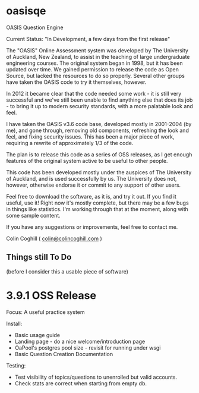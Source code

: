 oasisqe
=======

OASIS Question Engine

Current Status:  "In Development, a few days from the first release"

The "OASIS" Online Assessment system was developed by The University of Auckland, New Zealand, to assist
in the teaching of large undergraduate engineering courses. The original system began in 1998, but it
has been updated over time. We gained permission to release the code as Open Source, but lacked the
resources to do so properly. Several other groups have taken the OASIS code to try it themselves,
however.

In 2012 it became clear that the code needed some work - it is still very successful and we've still
been unable to find anything else that does its job - to bring it up to modern security standards, with
a more palatable look and feel.

I have taken the OASIS v3.6 code base, developed mostly in 2001-2004 (by me), and gone through, removing old
components, refreshing the look and feel, and fixing security issues. This has been a major piece
of work, requiring a rewrite of approximately 1/3 of the code.

The plan is to release this code as a series of OSS releases, as I get enough features of the original
system active to be useful to other people.

This code has been developed mostly under the auspices of The University of Auckland, and is used
successfully by us. The University does not, however, otherwise endorse it or commit to any support
of other users.

Feel free to download the software, as it is, and try it out. If you find it useful, use it!
Right now it's mostly complete, but there may be a few bugs in things like statistics. I'm
working through that at the moment, along with some sample content.

If you have any suggestions or improvements, feel free to contact me.

Colin Coghill
 ( colin@colincoghill.com )



Things still To Do
------------------
(before I consider this a usable piece of software)

3.9.1 OSS Release
=================

Focus: A useful practice system

Install:
 * Basic usage guide
 * Landing page - do a nice welcome/introduction page
 * OaPool's postgres pool size - revisit for running under wsgi
 * Basic Question Creation Documentation

Testing:
 * Test visibility of topics/questions to unenrolled but valid accounts.
 * Check stats are correct when starting from empty db.
